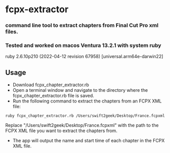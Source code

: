 #  fcpx-extractor

### command line tool to extract chapters from Final Cut Pro xml files.

### Tested and worked on macos Ventura 13.2.1 with system ruby 
ruby 2.6.10p210 (2022-04-12 revision 67958) [universal.arm64e-darwin22]

## Usage
- Download fcpx_chapter_extractor.rb 
- Open a terminal window and navigate to the directory where the fcpx_chapter_extractor.rb file is saved.
- Run the following command to extract the chapters from an FCPX XML file:

```
ruby fcpx_chapter_extractor.rb /Users/swift2geek/Desktop/France.fcpxml
```
Replace "/Users/swift2geek/Desktop/France.fcpxml" with the path to the FCPX XML file you want to extract the chapters from.

- The app will output the name and start time of each chapter in the FCPX XML file.
